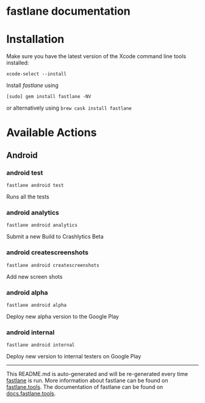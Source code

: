 fastlane documentation
================
# Installation

Make sure you have the latest version of the Xcode command line tools installed:

```
xcode-select --install
```

Install _fastlane_ using
```
[sudo] gem install fastlane -NV
```
or alternatively using `brew cask install fastlane`

# Available Actions
## Android
### android test
```
fastlane android test
```
Runs all the tests
### android analytics
```
fastlane android analytics
```
Submit a new Build to Crashlytics Beta
### android createscreenshots
```
fastlane android createscreenshots
```
Add new screen shots
### android alpha
```
fastlane android alpha
```
Deploy new alpha version to the Google Play
### android internal
```
fastlane android internal
```
Deploy new version to internal testers on Google Play

----

This README.md is auto-generated and will be re-generated every time [fastlane](https://fastlane.tools) is run.
More information about fastlane can be found on [fastlane.tools](https://fastlane.tools).
The documentation of fastlane can be found on [docs.fastlane.tools](https://docs.fastlane.tools).
